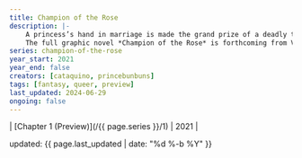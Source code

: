 ```yaml
---
title: Champion of the Rose
description: |-
    A princess’s hand in marriage is made the grand prize of a deadly tournament. She thus strikes a deal with a trans swordsman: if he fights for her to help her win her own hand, he can finally return home.  
    The full graphic novel *Champion of the Rose* is forthcoming from VIZ Media in 2025.
series: champion-of-the-rose
year_start: 2021
year_end: false
creators: [cataquino, princebunbuns]
tags: [fantasy, queer, preview]
last_updated: 2024-06-29
ongoing: false
---
```


| [Chapter 1 (Preview)](/{{ page.series }}/1) | 2021 |

<p class="comic-last-updated">
updated: {{ page.last_updated | date: "%d %-b %Y" }}
</p>